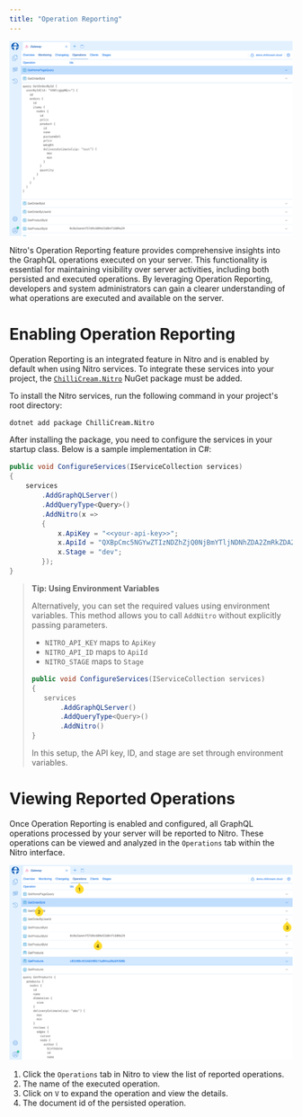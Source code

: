 ```yaml
---
title: "Operation Reporting"
---
```


![Image](images/operation-reporting-1.png)

Nitro's Operation Reporting feature provides comprehensive insights into the GraphQL operations executed on your server. This functionality is essential for maintaining visibility over server activities, including both persisted and executed operations. By leveraging Operation Reporting, developers and system administrators can gain a clearer understanding of what operations are executed and available on the server.

# Enabling Operation Reporting

Operation Reporting is an integrated feature in Nitro and is enabled by default when using Nitro services. To integrate these services into your project, the [`ChilliCream.Nitro`](https://www.nuget.org/packages/ChilliCream.Nitro/) NuGet package must be added.

To install the Nitro services, run the following command in your project's root directory:

```bash
dotnet add package ChilliCream.Nitro
```

After installing the package, you need to configure the services in your startup class. Below is a sample implementation in C#:

```csharp
public void ConfigureServices(IServiceCollection services)
{
    services
        .AddGraphQLServer()
        .AddQueryType<Query>()
        .AddNitro(x =>
        {
            x.ApiKey = "<<your-api-key>>";
            x.ApiId = "QXBpCmc5NGYwZTIzNDZhZjQ0NjBmYTljNDNhZDA2ZmRkZDA2Ng==";
            x.Stage = "dev";
        });
}
```

> **Tip: Using Environment Variables**
>
> Alternatively, you can set the required values using environment variables. This method allows you to call `AddNitro` without explicitly passing parameters.
>
> - `NITRO_API_KEY` maps to `ApiKey`
> - `NITRO_API_ID` maps to `ApiId`
> - `NITRO_STAGE` maps to `Stage`
>
> ```csharp
> public void ConfigureServices(IServiceCollection services)
> {
>    services
>        .AddGraphQLServer()
>        .AddQueryType<Query>()
>        .AddNitro()
> }
> ```
>
> In this setup, the API key, ID, and stage are set through environment variables.

# Viewing Reported Operations

Once Operation Reporting is enabled and configured, all GraphQL operations processed by your server will be reported to Nitro. These operations can be viewed and analyzed in the `Operations` tab within the Nitro interface.

![Image](images/operation-reporting-2.png)

1. Click the `Operations` tab in Nitro to view the list of reported operations.
2. The name of the executed operation.
3. Click on `V` to expand the operation and view the details.
4. The document id of the persisted operation.
